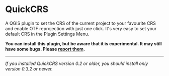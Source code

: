 # QuickCRS

A QGIS plugin to set the CRS of the current project to your favourite CRS and enable OTF reprojection with just one click. It's very easy to set your default CRS in the Plugin Settings Menu.

**You can install this plugin, but be aware that it is experimental. It may still have some bugs.  Please [report them](https://github.com/mstuyts/QuickCRS/issues).**

_____

*If you installed QuickCRS version 0.2 or older, you should install only version 0.3.2 or newer.*

